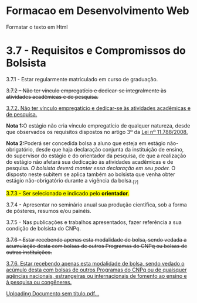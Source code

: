 # Formacao em Desenvolvimento Web
Formatar o texto em Html
<!doctype html>
<html>
  <head>
    <meta charset="utf-8">
    <title>Atividade 1 - Tags de &ecir;nfase</title>
  </head>
  <body>
    

<h1>3.7 - Requisitos e Compromissos do Bolsista</h1> 

<p>3.7.1 - Estar regularmente matriculado em curso de graduação.</p> 

<p><del>3.7.2 - Não ter vínculo empregatício e dedicar-se integralmente às atividades acadêmicas e de pesquisa.</del> </p> 

<p><ins>3.7.2. Não ter vínculo empregatício e dedicar-se às atividades acadêmicas e de pesquisa. </ins></p>

<p> <strong>Nota 1:</strong>O estágio não cria vínculo empregatício de qualquer natureza, desde que observados os requisitos dispostos no artigo 3º da <ins>Lei nº 11.788/2008.</ins> </p>

<p> <strong>Nota 2:</strong>Poderá ser concedida bolsa a aluno que esteja em estágio não-obrigatório, desde que haja declaração conjunta da instituição de ensino, do supervisor do estágio e do orientador da pesquisa, de que a realização do estágio não afetará sua dedicação às atividades acadêmicas e de pesquisa. <em>O bolsista deverá manter essa declaração em seu poder.</em> O disposto neste subitem se aplica também ao bolsista que venha obter estágio não-obrigatório durante a vigência da bolsa.<sub>[7]</sub></p>

<p><mark>3.7.3 - Ser selecionado e indicado pelo <strong>orientador</strong>.</mark></p>

<p>3.7.4 - Apresentar no seminário anual sua produção científica, sob a forma de pôsteres, resumos e/ou painéis.</p>

<p>3.7.5 - Nas publicações e trabalhos apresentados, fazer referência a sua condição de bolsista do CNPq.</p>

<p> <del>3.7.6 - Estar recebendo apenas esta modalidade de bolsa, sendo vedada a acumulação desta com bolsas de outros Programas do CNPq ou bolsas de outras instituições.</del></p>

<p><ins>3.7.6. Estar recebendo apenas esta modalidade de bolsa, sendo vedado o acúmulo desta com bolsas de outros Programas do CNPq ou de quaisquer agências nacionais, estrangeiras ou internacionais de fomento ao ensino e à pesquisa ou congêneres. </ins></p>

  </body>
</html>

[Uploading Documento sem título.pdf…]()
